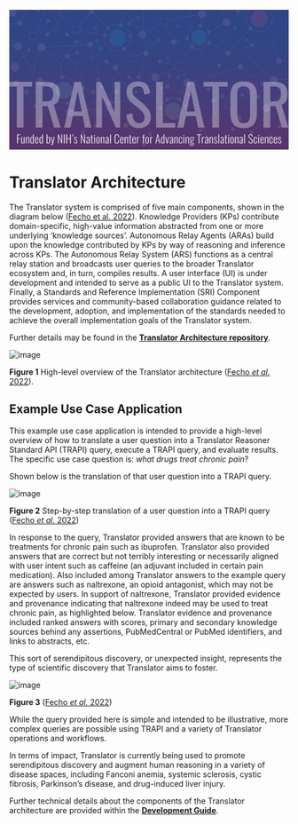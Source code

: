 ![image](../img/translator-banner.jpg)

# Translator Architecture

The Translator system is comprised of five main components, shown in the diagram below 
([Fecho et al. 2022](../index.md#references)). Knowledge Providers (KPs) contribute domain-specific, high-value
information abstracted from one or more underlying ‘knowledge sources’. Autonomous Relay Agents (ARAs) build upon the 
knowledge contributed by KPs by way of reasoning and inference across KPs. The Autonomous Relay System (ARS) functions
as a central relay station and broadcasts user queries to the broader Translator
ecosystem and, in turn, compiles results. A user interface (UI) is under development and intended to serve as a public UI to the Translator system.
Finally, a Standards and Reference Implementation (SRI) Component provides services and community-based collaboration
guidance related to the development, adoption, and implementation of the standards needed to achieve the overall
implementation goals of the Translator system.

Further details may be found in the 
[**Translator Architecture repository**](https://github.com/NCATSTranslator/TranslatorArchitecture).

![image](https://user-images.githubusercontent.com/26254388/174347804-0412fbd2-f61f-4573-8073-2408c3c41e15.png)

**Figure 1**  High-level overview of the Translator architecture ([Fecho _et al._ 2022](../index.md#references)).

## Example Use Case Application

This example use case application is intended to provide a high-level overview of how to translate a user question
into a Translator Reasoner Standard API (TRAPI) query, execute a TRAPI query, and evaluate results.
The specific use case question is: _what drugs treat chronic pain_?

Shown below is the translation of that user question into a TRAPI query.

![image](https://user-images.githubusercontent.com/26254388/174348079-4bf2ff96-db8e-432e-ba5d-7c82475ec821.png)

**Figure 2** Step-by-step translation of a user question into a TRAPI query ([Fecho _et al._ 2022](../index.md#references))

In response to the query, Translator provided answers that are known to be treatments for chronic pain such as
ibuprofen. Translator also provided answers that are correct but not terribly interesting or necessarily aligned with
user intent such as caffeine (an adjuvant included in certain pain medication). Also included among Translator answers
to the example query are answers such as naltrexone, an opioid antagonist, which may not be expected by users. In support of naltrexone, Translator
provided evidence and provenance indicating that naltrexone indeed may be used to treat chronic pain, as highlighted
below. Translator evidence and provenance included ranked answers with scores, primary and secondary knowledge sources
behind any assertions, PubMedCentral or PubMed identifiers, and links to abstracts, etc. 

This sort of serendipitous discovery, or unexpected insight, represents the type of scientific discovery that
Translator aims to foster.

![image](https://user-images.githubusercontent.com/26254388/174348255-2ba2d8d3-8f0e-4678-a4d1-997e299b4a1b.png)

**Figure 3** ([Fecho _et al._ 2022](../index.md#references))

While the query provided here is simple and intended to be illustrative, more complex queries are possible using TRAPI 
and a variety of Translator operations and workflows.

In terms of impact, Translator is currently being used to promote serendipitous discovery and augment human reasoning 
in a variety of disease spaces, including Fanconi anemia, systemic sclerosis, cystic fibrosis, Parkinson’s disease, 
and drug-induced liver injury.

Further technical details about the components of the Translator architecture are provided within the [**Development Guide**](../development-guide/index.md).
